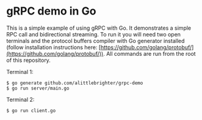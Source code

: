 # gRPC demo in Go

This is a simple example of using gRPC with Go.  It demonstrates a simple RPC call and bidirectional streaming.  To run it you will need two open terminals and the protocol buffers compiler with Go generator installed (follow installation instructions here: [https://github.com/golang/protobuf/](https://github.com/golang/protobuf/)).  All commands are run from the root of this repository.

Terminal 1:
```
$ go generate github.com/alittlebrighter/grpc-demo
$ go run server/main.go
```

Terminal 2:
```
$ go run client.go
```
